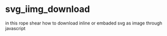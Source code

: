 # svg_iimg_download
in this rope shear how to download inline or embaded svg as image through javascript

